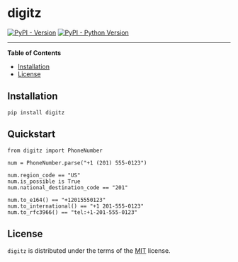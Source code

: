 # digitz

[![PyPI - Version](https://img.shields.io/pypi/v/digitz.svg)](https://pypi.org/project/digitz)
[![PyPI - Python Version](https://img.shields.io/pypi/pyversions/digitz.svg)](https://pypi.org/project/digitz)

-----

**Table of Contents**

- [Installation](#installation)
- [License](#license)

## Installation

```console
pip install digitz
```

## Quickstart
```
from digitz import PhoneNumber

num = PhoneNumber.parse("+1 (201) 555-0123")

num.region_code == "US"
num.is_possible is True
num.national_destination_code == "201"

num.to_e164() == "+12015550123"
num.to_international() == "+1 201-555-0123"
num.to_rfc3966() == "tel:+1-201-555-0123"
```

## License

`digitz` is distributed under the terms of the [MIT](https://spdx.org/licenses/MIT.html) license.
